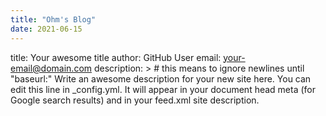 ```yaml
---
title: "Ohm's Blog"
date: 2021-06-15
---
```


title: Your awesome title
author: GitHub User
email: your-email@domain.com
description: > # this means to ignore newlines until "baseurl:"
  Write an awesome description for your new site here. You can edit this
  line in _config.yml. It will appear in your document head meta (for
  Google search results) and in your feed.xml site description.
